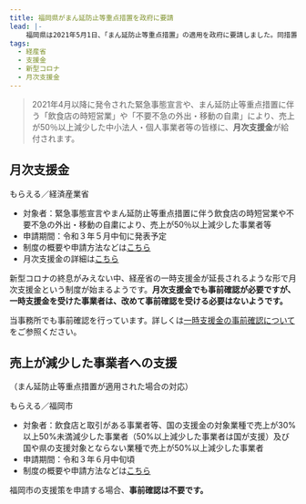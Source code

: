 ```yaml
---
title: 福岡県がまん延防止等重点措置を政府に要請
lead: |-
    福岡県は2021年5月1日、「まん延防止等重点措置」の適用を政府に要請しました。同措置が適用された場合、福岡県の事業者は、経産省の月次支援金の対象となります。これに伴い、5月3日には福岡市が「売上が減少した事業者への支援（まん延防止等重点措置が適用された場合の対応）」をホームページ上で公開しています。
tags:
  - 経産省
  - 支援金
  - 新型コロナ
  - 月次支援金
---
```



> 2021年4月以降に発令された緊急事態宣言や、まん延防止等重点措置に伴う「飲食店の時短営業」や「不要不急の外出・移動の自粛」により、売上が50％以上減少した中小法人・個人事業者等の皆様に、**月次支援金**が給付されます。

## 月次支援金

もらえる／経済産業省

<panel text="個人事業者等" number="10" unit="万円" note="最大"></panel>

<panel text="中小法人" number="20" unit="万円" note="最大"></panel>

- 対象者：緊急事態宣言やまん延防止等重点措置に伴う飲食店の時短営業や不要不急の外出・移動の自粛により、売上が50％以上減少した事業者等
- 申請期間：令和３年５月中旬に発表予定
- 制度の概要や申請方法などは[こちら](https://www.meti.go.jp/covid-19/getsuji_shien/index.html)
- 月次支援金の詳細は[こちら](https://www.meti.go.jp/covid-19/getsuji_shien/pdf/summary.pdf)

新型コロナの終息がみえない中、経産省の一時支援金が延長されるような形で月次支援金という制度が始まるようです。**月次支援金でも事前確認が必要ですが、一時支援金を受けた事業者は、改めて事前確認を受ける必要はないようです。**

当事務所でも事前確認を行っています。詳しくは[一時支援金の事前確認について](https://shiokaze.net/covid-19-support/support4-1)をご参照ください。

## 売上が減少した事業者への支援
（まん延防止等重点措置が適用された場合の対応）

もらえる／福岡市

<panel text="個人事業者等" number="10" unit="万円" note="最大"></panel>

<panel text="中小法人" number="15" unit="万円" note="最大"></panel>

- 対象者：飲食店と取引がある事業者等、国の支援金の対象業種で売上が30%以上50%未満減少した事業者（50%以上減少した事業者は国が支援）及び国や県の支援対象とならない業種で売上が50%以上減少した事業者
- 申請期間：令和３年６月中旬頃
- 制度の概要や申請方法などは[こちら](https://www.city.fukuoka.lg.jp/shicho/koho/202101_2.html)

福岡市の支援策を申請する場合、**事前確認は不要です。**
